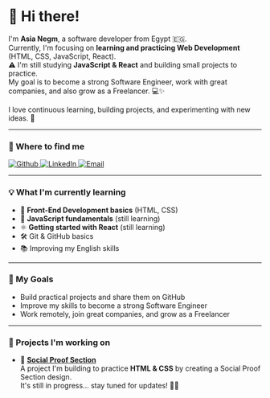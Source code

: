 # 👋 Hi there!

I'm **Asia Negm**, a software developer from Egypt 🇪🇬.  
Currently, I'm focusing on **learning and practicing Web Development** (HTML, CSS, JavaScript, React).  
⚠️ I'm still studying **JavaScript & React** and building small projects to practice.  
My goal is to become a strong Software Engineer, work with great companies, and also grow as a Freelancer. 💻✨  

I love continuous learning, building projects, and experimenting with new ideas. 🚀  

---

### 📌 Where to find me
<p>
  <a href="https://github.com/asia-negm" target="_blank">
    <img alt="Github" src="https://img.shields.io/badge/GitHub-%2312100E.svg?&style=for-the-badge&logo=Github&logoColor=white" />
  </a>
  <a href="https://www.linkedin.com/in/asia-negm-238a25285" target="_blank">
    <img alt="LinkedIn" src="https://img.shields.io/badge/LinkedIn-%230077B5.svg?&style=for-the-badge&logo=linkedin&logoColor=white" />
  </a>
  <a href="mailto:asiadeen23@gmail.com">
    <img alt="Email" src="https://img.shields.io/badge/Email-%23D14836.svg?&style=for-the-badge&logo=gmail&logoColor=white" />
  </a>
</p>

---

### 💡 What I'm currently learning
- 🚀 **Front-End Development basics** (HTML, CSS)  
- 📘 **JavaScript fundamentals** (still learning)  
- ⚛️ **Getting started with React** (still learning)  
- 🛠️ Git & GitHub basics  
- 📚 Improving my English skills  

---

### 🎯 My Goals
- Build practical projects and share them on GitHub  
- Improve my skills to become a strong Software Engineer  
- Work remotely, join great companies, and grow as a Freelancer  

---

### 🚧 Projects I'm working on
- 🌟 **[Social Proof Section](https://github.com/asia-negm/social-proof-section)**  
  A project I'm building to practice **HTML & CSS** by creating a Social Proof Section design.  
  It's still in progress... stay tuned for updates! 🔧✨  
